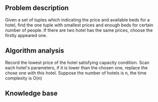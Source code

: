 ## Problem description

Given a set of tuples which indicating the price and available beds for a hotel, find the one tuple with smallest prices and enough beds for certain number of people. If there are two hotel has the same prices, choose the firstly appeared one.

## Algorithm analysis

Record the lowest price of the hotel satisfying capacity condition. Scan each hotel's parameters, if it is lower than the chosen one, replace the chose one with this hotel.
Suppose the number of hotels is n, the time complexity is O(n)

## Knowledge base

